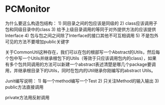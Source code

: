 # PCMonitor
为什么要这么构造包结构：
	1) 同目录之间的包应该是同级的
	2) class应该调用子包和同级目录中的class
	3) 给予上级目录调用的等同于对外提供方法的应该提供Interface
	4) 包与包之间之间除了Interface的接口其他不可互相调用
	5) 不是包外可见的方法不要增加public关键字


关于CommonUtil这种存在，我们可以在包的根部写一个Abstract的Utils，然后每个包中写一个Utils并继承根包下的Utils（等效于只应该调用包内的class），如果有多个包共同调用的方法可以新建一个abstract表述清楚是哪几个package要调用，并继承根目录下的Utils，同时在包内的Util继承你刚编写的abstract Utils。
	


Junit编写说明：
	1) 每一个method编写一个Test
	2) 只关注Method的输入输出
	3) public方法直接调用

private方法用反射调用
